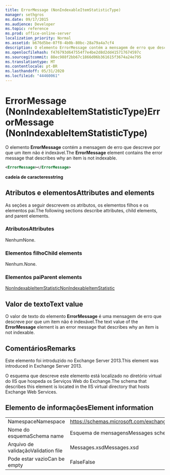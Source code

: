 ```yaml
---
title: ErrorMessage (NonIndexableItemStatisticType)
manager: sethgros
ms.date: 09/17/2015
ms.audience: Developer
ms.topic: reference
ms.prod: office-online-server
localization_priority: Normal
ms.assetid: b676d5be-07f8-4b0b-80bc-28a79a4a7cf4
description: O elemento ErrorMessage contém a mensagem de erro que descreve por que um item não é indexável.
ms.openlocfilehash: f476793d647554f7e4be2d8d2dd415717674597c
ms.sourcegitcommit: 88ec988f2bb67c1866d06b361615f3674a24e795
ms.translationtype: MT
ms.contentlocale: pt-BR
ms.lasthandoff: 05/31/2020
ms.locfileid: "44460061"
---
```

# <a name="errormessage-nonindexableitemstatistictype"></a><span data-ttu-id="bf1e9-103">ErrorMessage (NonIndexableItemStatisticType)</span><span class="sxs-lookup"><span data-stu-id="bf1e9-103">ErrorMessage (NonIndexableItemStatisticType)</span></span>

<span data-ttu-id="bf1e9-104">O elemento **ErrorMessage** contém a mensagem de erro que descreve por que um item não é indexável.</span><span class="sxs-lookup"><span data-stu-id="bf1e9-104">The **ErrorMessage** element contains the error message that describes why an item is not indexable.</span></span> 
  
```XML
<ErrorMessage></ErrorMessage>
```

 <span data-ttu-id="bf1e9-105">**cadeia de caracteres**</span><span class="sxs-lookup"><span data-stu-id="bf1e9-105">**string**</span></span>
## <a name="attributes-and-elements"></a><span data-ttu-id="bf1e9-106">Atributos e elementos</span><span class="sxs-lookup"><span data-stu-id="bf1e9-106">Attributes and elements</span></span>

<span data-ttu-id="bf1e9-107">As seções a seguir descrevem os atributos, os elementos filhos e os elementos pai.</span><span class="sxs-lookup"><span data-stu-id="bf1e9-107">The following sections describe attributes, child elements, and parent elements.</span></span>
  
### <a name="attributes"></a><span data-ttu-id="bf1e9-108">Atributos</span><span class="sxs-lookup"><span data-stu-id="bf1e9-108">Attributes</span></span>

<span data-ttu-id="bf1e9-109">Nenhum</span><span class="sxs-lookup"><span data-stu-id="bf1e9-109">None.</span></span>
  
### <a name="child-elements"></a><span data-ttu-id="bf1e9-110">Elementos filho</span><span class="sxs-lookup"><span data-stu-id="bf1e9-110">Child elements</span></span>

<span data-ttu-id="bf1e9-111">Nenhum.</span><span class="sxs-lookup"><span data-stu-id="bf1e9-111">None.</span></span>
  
### <a name="parent-elements"></a><span data-ttu-id="bf1e9-112">Elementos pai</span><span class="sxs-lookup"><span data-stu-id="bf1e9-112">Parent elements</span></span>

[<span data-ttu-id="bf1e9-113">NonIndexableItemStatistic</span><span class="sxs-lookup"><span data-stu-id="bf1e9-113">NonIndexableItemStatistic</span></span>](nonindexableitemstatistic.md)
  
## <a name="text-value"></a><span data-ttu-id="bf1e9-114">Valor de texto</span><span class="sxs-lookup"><span data-stu-id="bf1e9-114">Text value</span></span>

<span data-ttu-id="bf1e9-115">O valor de texto do elemento **ErrorMessage** é uma mensagem de erro que descreve por que um item não é indexável.</span><span class="sxs-lookup"><span data-stu-id="bf1e9-115">The text value of the **ErrorMessage** element is an error message that describes why an item is not indexable.</span></span> 
  
## <a name="remarks"></a><span data-ttu-id="bf1e9-116">Comentários</span><span class="sxs-lookup"><span data-stu-id="bf1e9-116">Remarks</span></span>

<span data-ttu-id="bf1e9-117">Este elemento foi introduzido no Exchange Server 2013.</span><span class="sxs-lookup"><span data-stu-id="bf1e9-117">This element was introduced in Exchange Server 2013.</span></span>
  
<span data-ttu-id="bf1e9-118">O esquema que descreve este elemento está localizado no diretório virtual do IIS que hospeda os Serviços Web do Exchange.</span><span class="sxs-lookup"><span data-stu-id="bf1e9-118">The schema that describes this element is located in the IIS virtual directory that hosts Exchange Web Services.</span></span>
  
## <a name="element-information"></a><span data-ttu-id="bf1e9-119">Elemento de informações</span><span class="sxs-lookup"><span data-stu-id="bf1e9-119">Element information</span></span>

|||
|:-----|:-----|
|<span data-ttu-id="bf1e9-120">Namespace</span><span class="sxs-lookup"><span data-stu-id="bf1e9-120">Namespace</span></span>  <br/> |https://schemas.microsoft.com/exchange/services/2006/messages  <br/> |
|<span data-ttu-id="bf1e9-121">Nome do esquema</span><span class="sxs-lookup"><span data-stu-id="bf1e9-121">Schema name</span></span>  <br/> |<span data-ttu-id="bf1e9-122">Esquema de mensagens</span><span class="sxs-lookup"><span data-stu-id="bf1e9-122">Messages schema</span></span>  <br/> |
|<span data-ttu-id="bf1e9-123">Arquivo de validação</span><span class="sxs-lookup"><span data-stu-id="bf1e9-123">Validation file</span></span>  <br/> |<span data-ttu-id="bf1e9-124">Messages.xsd</span><span class="sxs-lookup"><span data-stu-id="bf1e9-124">Messages.xsd</span></span>  <br/> |
|<span data-ttu-id="bf1e9-125">Pode estar vazio</span><span class="sxs-lookup"><span data-stu-id="bf1e9-125">Can be empty</span></span>  <br/> |<span data-ttu-id="bf1e9-126">False</span><span class="sxs-lookup"><span data-stu-id="bf1e9-126">False</span></span>  <br/> |
   

